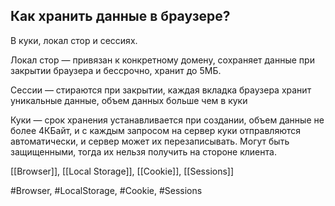## Как хранить данные в браузере?

В куки, локал стор и сессиях.

Локал стор — привязан к конкретному домену, сохраняет данные при закрытии браузера и бессрочно, хранит до 5МБ.

Сессии — стираются при закрытии, каждая вкладка браузера хранит уникальные данные, объем данных больше чем в куки

Куки — срок хранения устанавливается при создании, объем данные не более 4КБайт, и с каждым запросом на сервер куки отправляются автоматически, и сервер может их перезаписывать. Могут быть защищенными, тогда их нельзя получить на стороне клиента.

[[Browser]], [[Local Storage]], [[Cookie]], [[Sessions]]

#Browser, #LocalStorage, #Cookie, #Sessions